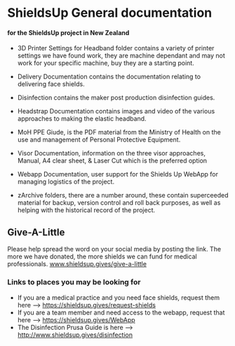 # ShieldsUp General documentation
#### for the ShieldsUp project in New Zealand

* 3D Printer Settings for Headband folder contains a variety of printer settings we have found work, they are machine dependant and may not work for your specific machine, buy they are a starting point.
* Delivery Documentation contains the documentation relating to delivering face shields.
* Disinfection contains the maker post production disinfection guides.
* Headstrap Documentation contains images and video of the various approaches to making the elastic headband.
* MoH PPE Giude, is the PDF material from the Ministry of Health on the use and management of Personal Protective Equipment.
* Visor Documentation, information on the three visor approaches, Manual, A4 clear sheet, & Laser Cut which is the preferred option
* Webapp Documentation, user support for the Shields Up WebApp for managing logistics of the project.

* zArchive folders, there are a number around, these contain superceeded material for backup, version control and roll back purposes, as well as helping with the historical record of the project.

## Give-A-Little
Please help spread the word on your social media by posting the link. The more we have donated, the more shields we can fund for medical professionals.
www.shieldsup.gives/give-a-little

### Links to places you may be looking for

* If you are a medical practice and you need face shields, request them here --> https://shieldsup.gives/request-shields
* If you are a team member and need access to the webapp, request that here --> https://shieldsup.gives/WebApp
* The Disinfection Prusa Guide is here --> http://www.shieldsup.gives/disinfection

